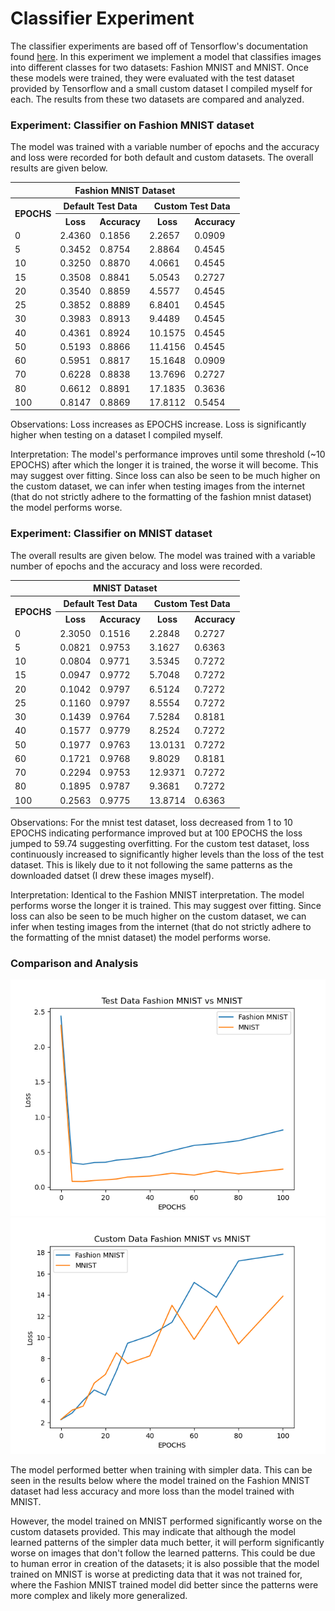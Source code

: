 # Classifier Experiment

The classifier experiments are based off of Tensorflow's documentation
found [here](https://www.tensorflow.org/tutorials/keras/classification). In this experiment we implement a model that
classifies images into different classes for two datasets: Fashion MNIST and MNIST. Once these models were trained, they
were evaluated with the test dataset provided by Tensorflow and a small custom dataset I compiled myself for each. The
results from these two datasets are compared and analyzed.

### Experiment: Classifier on Fashion MNIST dataset

The model was trained with a variable number of epochs and the accuracy and loss
were recorded for both default and custom datasets. The overall results are given below. 

<table>
    <tr>
      <th colspan="5">Fashion MNIST Dataset</th>
    </tr>
    <tr>
      <th rowspan="2">EPOCHS</th>
      <th colspan="2">Default Test Data</th>
      <th colspan="2">Custom Test Data</th>
    </tr>
    <tr>
        <th>Loss</th>
        <th>Accuracy</th>
        <th>Loss</th>
        <th>Accuracy</th>
    </tr>
    <tr>
        <td>0</td>
        <td>2.4360</td>
        <td>0.1856</td>
        <td>2.2657</td>
        <td>0.0909</td>
    </tr>
    <tr>
        <td>5</td>
        <td>0.3452</td>
        <td>0.8754</td>
        <td>2.8864</td>
        <td>0.4545</td>
    </tr>
    <tr>
        <td>10</td>
        <td>0.3250</td>
        <td>0.8870</td>
        <td>4.0661</td>
        <td>0.4545</td>
    </tr>
    <tr>
        <td>15</td>
        <td>0.3508</td>
        <td>0.8841</td>
        <td>5.0543</td>
        <td>0.2727</td>
    </tr>
    <tr>
        <td>20</td>
        <td>0.3540</td>
        <td>0.8859</td>
        <td>4.5577</td>
        <td>0.4545</td>
    </tr>
    <tr>
        <td>25</td>
        <td>0.3852</td>
        <td>0.8889</td>
        <td>6.8401</td>
        <td>0.4545</td>
    </tr>
    <tr>
        <td>30</td>
        <td>0.3983</td>
        <td>0.8913</td>
        <td>9.4489</td>
        <td>0.4545</td>
    </tr>
    <tr>
        <td>40</td>
        <td>0.4361</td>
        <td>0.8924</td>
        <td>10.1575</td>
        <td>0.4545</td>
    </tr>
    <tr>
        <td>50</td>
        <td>0.5193</td>
        <td>0.8866</td>
        <td>11.4156</td>
        <td>0.4545</td>
    </tr>
    <tr>
        <td>60</td>
        <td>0.5951</td>
        <td>0.8817</td>
        <td>15.1648</td>
        <td>0.0909</td>
    </tr>
    <tr>
        <td>70</td>
        <td>0.6228</td>
        <td>0.8838</td>
        <td>13.7696</td>
        <td>0.2727</td>
    </tr>
    <tr>
        <td>80</td>
        <td>0.6612</td>
        <td>0.8891</td>
        <td>17.1835</td>
        <td>0.3636</td>
    </tr>
    <tr>
        <td>100</td>
        <td>0.8147</td>
        <td>0.8869</td>
        <td>17.8112</td>
        <td>0.5454</td>
    </tr>
</table>

Observations: Loss increases as EPOCHS increase. Loss is significantly higher when testing on a dataset I compiled
myself.

Interpretation: The model's performance improves until some threshold (~10 EPOCHS) after which the longer it is trained, 
the worse it will become. This may suggest over fitting. Since loss can also be
seen to be much higher on the custom dataset, we can infer when testing images from the internet (that do not strictly
adhere to the formatting of the fashion mnist dataset) the model performs worse.

### Experiment: Classifier on MNIST dataset

The overall results are given below. The model was trained with a variable number of epochs and the accuracy and loss
were recorded.

<table>
    <tr>
      <th colspan="5">MNIST Dataset</th>
    </tr>
    <tr>
      <th rowspan="2">EPOCHS</th>
      <th colspan="2">Default Test Data</th>
      <th colspan="2">Custom Test Data</th>
    </tr>
    <tr>
        <th>Loss</th>
        <th>Accuracy</th>
        <th>Loss</th>
        <th>Accuracy</th>
    </tr>
    <tr>
        <td>0</td>
        <td>2.3050</td>
        <td>0.1516</td>
        <td>2.2848</td>
        <td>0.2727</td>
    </tr>
    <tr>
        <td>5</td>
        <td>0.0821</td>
        <td>0.9753</td>
        <td>3.1627</td>
        <td>0.6363</td>
    </tr>
    <tr>
        <td>10</td>
        <td>0.0804</td>
        <td>0.9771</td>
        <td>3.5345</td>
        <td>0.7272</td>
    </tr>
    <tr>
        <td>15</td>
        <td>0.0947</td>
        <td>0.9772</td>
        <td>5.7048</td>
        <td>0.7272</td>
    </tr>
    <tr>
        <td>20</td>
        <td>0.1042</td>
        <td>0.9797</td>
        <td>6.5124</td>
        <td>0.7272</td>
    </tr>
    <tr>
        <td>25</td>
        <td>0.1160</td>
        <td>0.9797</td>
        <td>8.5554</td>
        <td>0.7272</td>
    </tr>
    <tr>
        <td>30</td>
        <td>0.1439</td>
        <td>0.9764</td>
        <td>7.5284</td>
        <td>0.8181</td>
    </tr>
    <tr>
        <td>40</td>
        <td>0.1577</td>
        <td>0.9779</td>
        <td>8.2524</td>
        <td>0.7272</td>
    </tr>
    <tr>
        <td>50</td>
        <td>0.1977</td>
        <td>0.9763</td>
        <td>13.0131</td>
        <td>0.7272</td>
    </tr>
    <tr>
        <td>60</td>
        <td>0.1721</td>
        <td>0.9768</td>
        <td>9.8029</td>
        <td>0.8181</td>
    </tr>
    <tr>
        <td>70</td>
        <td>0.2294</td>
        <td>0.9753</td>
        <td>12.9371</td>
        <td>0.7272</td>
    </tr>
    <tr>
        <td>80</td>
        <td>0.1895</td>
        <td>0.9787</td>
        <td>9.3681</td>
        <td>0.7272</td>
    </tr>
    <tr>
        <td>100</td>
        <td>0.2563</td>
        <td>0.9775</td>
        <td>13.8714</td>
        <td>0.6363</td>
    </tr>
</table>

Observations: For the mnist test dataset, loss decreased from 1 to 10 EPOCHS indicating performance improved but at
100 EPOCHS the loss jumped to 59.74 suggesting overfitting. For the custom test dataset, loss continuously increased
to significantly higher levels than the loss of the test dataset. This is likely due to it not following the
same patterns as the downloaded datset (I drew these images myself).

Interpretation: Identical to the Fashion MNIST interpretation. The model performs worse the longer it is trained. This
may suggest over fitting. Since loss can also be seen to be much higher on the custom dataset, we can infer when testing
images from the internet (that do not strictly adhere to the formatting of the mnist dataset) the model performs
worse.

### Comparison and Analysis

![](./readme%20images/Test%20Data%20Fashion%20MNIST%20vs%20MNIST.png)
![](./readme%20images/Custom%20Data%20Fashion%20MNIST%20vs%20MNIST.png)

The model performed better when training with simpler data. This can be seen in the results below where the model
trained on the Fashion MNIST dataset had less accuracy and more loss than the model trained with MNIST.

However, the model trained on MNIST performed significantly worse on the custom datasets provided. This may indicate
that although the model learned patterns of the simpler data much better, it will perform significantly worse on images
that don't follow the learned patterns. This could be due to human error in creation of the datasets; it is also
possible
that the model trained on MNIST is worse at predicting data that it was not trained for, where the Fashion MNIST trained
model did better since the patterns were more complex and likely more generalized.
